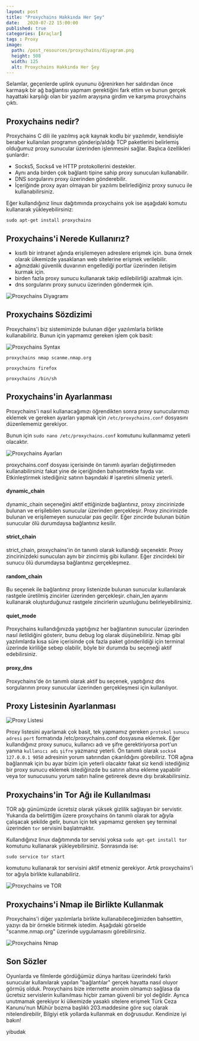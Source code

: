 ```yaml
---
layout: post
title: "Proxychains Hakkında Her Şey"
date:	2020-07-22 15:00:00
published: true
categories: [Araçlar]
tags : Proxy
image:
  path: /post_resources/proxychains/diyagram.png
  height: 508
  width: 125
  alt: Proxychains Hakkında Her Şey
---
```


Selamlar, geçenlerde uplink oyununu öğrenirken her saldırıdan önce karmaşık bir ağ bağlantısı yapmam gerektiğini fark ettim ve bunun gerçek hayattaki karşılığı olan bir yazılım arayışına girdim ve karşıma proxychains çıktı.


## [](#header-3)Proxychains nedir?

Proxychains C dili ile yazılmış açık kaynak kodlu bir yazılımdır, kendisiyle beraber kullanılan programın gönderip/aldığı TCP paketlerini belirlemiş olduğumuz proxy sunucular üzerinden işlenmesini sağlar. Başlıca özellikleri şunlardır:

* Socks5, Socks4 ve HTTP protokollerini destekler.
* Aynı anda birden çok bağlantı tipine sahip proxy sunucuları kullanabilir.
* DNS sorgularını proxy üzerinden gönderebilir.
* İçeriğinde proxy ayarı olmayan bir yazılımı belirlediğiniz proxy sunucu ile kullanabilirsiniz.

Eğer kullandığınız linux dağıtımında proxychains yok ise aşağıdaki komutu kullanarak yükleyebilirsiniz:

`sudo apt-get install proxychains`

## [](#header-3)Proxychains'i Nerede Kullanırız?

* kısıtlı bir intranet ağında erişilemeyen adreslere erişmek için. buna örnek olarak ülkemizde yasaklanan web sitelerine erişmek verilebilir.
* ağınızdaki güvenlik duvarının engellediği portlar üzerinden iletişim kurmak için.
* birden fazla proxy sunucu kullanarak takip edilebilirliği azaltmak için.
* dns sorgularını proxy sunucu üzerinden göndermek için.

![Proxychains Diyagramı](/post_resources/proxychains/diyagram.png)

## [](#header-3)Proxychains Sözdizimi

Proxychains'i biz sistemimizde bulunan diğer yazılımlarla birlikte kullanabiliriz. Bunun için yapmamız gereken işlem çok basit:

![Proxychains Syntax](/post_resources/proxychains/syntax.png)

`proxychains nmap scanme.nmap.org`

`proxychains firefox`

`proxychains /bin/sh`


## [](#header-3)Proxychains'in Ayarlanması

Proxychains'i nasıl kullanacağımızı öğrendikten sonra proxy sunucularımızı eklemek ve gereken ayarları yapmak için `/etc/proxychains.conf` dosyasını düzenlememiz gerekiyor.

Bunun için `sudo nano /etc/proxychains.conf` komutunu kullanmamız yeterli olacaktır.

![Proxychains Ayarları](/post_resources/proxychains/config.png)

proxychains.conf dosyası içerisinde ön tanımlı ayarları değiştirmeden kullanabilirsiniz fakat yine de içeriğinden bahsetmekte fayda var. Etkinleştirmek istediğiniz satırın başındaki # işaretini silmeniz yeterli.

#### [](#header-3)dynamic_chain

dynamic_chain seçeneğini aktif ettiğinizde bağlantınız, proxy zincirinizde bulunan ve erişilebilen sunucular üzerinden gerçekleşir. Proxy zincirinizde bulunan ve erişilemeyen sunucular pas geçilir. Eğer zincirde bulunan bütün sunucular ölü durumdaysa bağlantınız kesilir.

#### [](#header-3)strict_chain

strict_chain, proxychains'in ön tanımlı olarak kullandığı seçenektir. Proxy zincirinizdeki sunucuları aynı bir zincirmiş gibi kullanır. Eğer zincirdeki bir sunucu ölü durumdaysa bağlantınız gerçekleşmez.

#### [](#header-3)random_chain

Bu seçenek ile bağlantınız proxy listenizde bulunan sunucular kullanılarak rastgele üretilmiş zincirler üzerinden gerçekleşir. chain_len ayarını kullanarak oluşturduğunuz rastgele zincirlerin uzunluğunu belirleyebilirsiniz.

#### [](#header-3)quiet_mode

Proxychains kullandığınızda yaptığınız her bağlantının sunucular üzerinden nasıl iletildiğini gösterir, bunu debug log olarak düşünebiliriz. Nmap gibi yazılımlarda kısa süre içerisinde çok fazla paket gönderildiği için terminal üzerinde kirliliğe sebep olabilir, böyle bir durumda bu seçeneği aktif edebilirsiniz.
	
#### [](#header-3)proxy_dns

Proxychains'de ön tanımlı olarak aktif bu seçenek, yaptığınız dns sorgularının proxy sunucular üzerinden gerçekleşmesi için kullanılıyor.

## [](#header-3)Proxy Listesinin Ayarlanması

![Proxy Listesi](/post_resources/proxychains/proxylist.png)

Proxy listesini ayarlamak çok basit, tek yapmamız gereken `protokol` `sunucu adresi` `port` formatında /etc/proxychains.conf dosyasına eklemek. Eğer kullandığınız proxy sunucu, kullanıcı adı ve şifre gerektiriyorsa port'un yanına `kullanıcı adı` `şifre` yazmanız yeterli.
Ön tanımlı olarak `socks4 127.0.0.1 9050` adresinin yorum satırından çıkarıldığını görebiliriz. TOR ağına bağlanmak için bu ayar bizim için yeterli olacaktır fakat siz kendi istediğiniz bir proxy sunucu eklemek istediğinzde bu satırın altına ekleme yapabilir veya tor sunucusunu yorum satırı haline getirerek devre dışı bırakabilirsiniz.
	
## [](#header-3)Proxychains'in Tor Ağı ile Kullanılması

TOR ağı günümüzde ücretsiz olarak yüksek gizlilik sağlayan bir servistir. Yukarıda da belirttiğim üzere proxychains ön tanımlı olarak tor ağıyla çalışacak şekilde gelir, bunun için tek yapmamız gereken şey terminal üzerinden `tor` servisini başlatmaktır.

Kullandığınız linux dağıtımında tor servisi yoksa `sudo apt-get install tor` komutunu kullanarak yükleyebilirsiniz. Sonrasında ise:

`sudo service tor start`

komutunu kullanarak tor servisini aktif etmeniz gerekiyor. Artık proxychains'i tor ağıyla birlikte kullanabiliriz.

![Proxychains ve TOR](/post_resources/proxychains/tordig.png)


## [](#header-3)Proxychains'i Nmap ile Birlikte Kullanmak

Proxychains'i diğer yazılımlarla birlikte kullanabileceğimizden bahsettim, yazıyı da bir örnekle bitirmek istedim. Aşağıdaki görselde "scanme.nmap.org" üzerinde uygulamasını görebilirsiniz.

![Proxychains Nmap](/post_resources/proxychains/nmap.gif)


## [](#header-3)Son Sözler

Oyunlarda ve filmlerde gördüğümüz dünya haritası üzerindeki farklı sunucular kullanılarak yapılan "bağlantılar" gerçek hayatta nasıl oluyor görmüş olduk. Proxychains bize internette anonim olmamızı sağlasa da ücretsiz servislerin kullanılması hiçbir zaman güvenli bir yol değildir. Ayrıca unutmamak gerekiyor ki ülkemizde yasaklı sitelere erişmek Türk Ceza Kanunu’nun Mühür bozma başlıklı 203.maddesine göre suç olarak nitelendirebilir, Bilgiyi etik yollarda kullanmak en doğrusudur. Kendinize iyi bakın! 

yibudak
